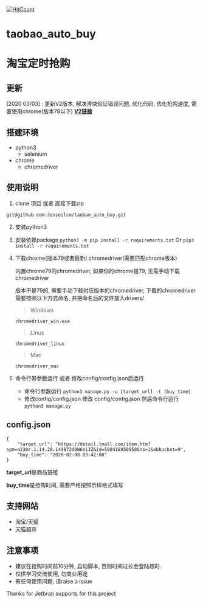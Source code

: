 [![HitCount](http://hits.dwyl.io/Jesseslco/taobao_auto_buy.svg)](http://github.com/Jesseslco/taobao_auto_buy)
# taobao_auto_buy
# 淘宝定时抢购

## 更新
[2020 03/03] : 更新V2版本, 解决滑块验证错误问题, 优化代码, 优化抢购速度, 需要使用chrome(版本78以下) [**V2链接**](https://github.com/Jesseslco/taobao_auto_buy/tree/alpha)

## 搭建环境
* python3
  * selenium
* chrome
  * chromedriver
  
## 使用说明
1. clone 项目 或者 直接下载zip
```
git@github.com:Jesseslco/taobao_auto_buy.git
```

2. 安装python3

3. 安装依赖package
`python3 -m pip install -r requirements.txt`
Or
`pip3 install -r requirements.txt`

4. 下载chrome(版本79或者最新) chromedriver(需要匹配chrome版本)

   内置chrome79的chromedriver, 如果你的chrome是79, 无需手动下载chromedriver
   
   版本不是79的, 需要手动下载对应版本的chromedriver, 下载的chromedriver需要按照以下方式命名, 并把命名后的文件放入drivers/
     > Windows
     
       chromedriver_win.exe    
     > Linux
     
       chromedriver_linux
     > Mac
     
       chromedriver_mac
     
5. 命令行带参数运行 或者 修改config/config.json后运行
   * 命令行参数运行
         `python3 manage.py -u [target_url] -t [buy_time]`
   * 修改config/config.json
         修改 config/config.json 然后命令行运行 `python3 manage.py`

## config.json
```
{
    "target_url": "https://detail.tmall.com/item.htm?spm=a230r.1.14.20.149872d0N6ViJZ&id=598418850958&ns=1&abbucket=9",
    "buy_time": "2020-02-08 03:42:00"
}
```
**target_url**是商品链接

**buy_time**是抢购时间, 需要严格按照示样格式填写

## 支持网站
* 淘宝/天猫
* 天猫超市

## 注意事项
* 建议在抢购时间前10分钟, 启动脚本, 否则时间过长会登陆超时.
* 仅供学习交流使用, 勿商业用途
* 有任何使用问题, 请raise a issue

Thanks for Jetbran supports for this project
